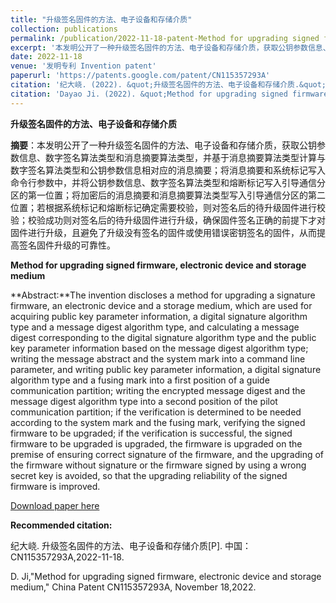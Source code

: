 ```yaml
---
title: "升级签名固件的方法、电子设备和存储介质"
collection: publications
permalink: /publication/2022-11-18-patent-Method for upgrading signed firmware, electronic device and storage medium-number-14
excerpt: '本发明公开了一种升级签名固件的方法、电子设备和存储介质，获取公钥参数信息、数字签名算法类型和消息摘要算法类型，并基于消息摘要算法类型计算与数字签名算法类型和公钥参数信息相对应的消息摘要；将消息摘要和系统标记写入命令行参数中，并将公钥参数信息、数字签名算法类型和熔断标记写入引导通信分区的第一位置；将加密后的消息摘要和消息摘要算法类型写入引导通信分区的第二位置；若根据系统标记和熔断标记确定需要校验，则对签名后的待升级固件进行校验；校验成功则对签名后的待升级固件进行升级，确保固件签名正确的前提下才对固件进行升级，且避免了升级没有签名的固件或使用错误密钥签名的固件，从而提高签名固件升级的可靠性.'
date: 2022-11-18
venue: '发明专利 Invention patent'
paperurl: 'https://patents.google.com/patent/CN115357293A'
citation: '纪大峣. (2022). &quot;升级签名固件的方法、电子设备和存储介质.&quot; <i>专利</i>. CN115357293A.'
citation: 'Dayao Ji. (2022). &quot;Method for upgrading signed firmware, electronic device and storage medium.&quot; <i>China patent</i>. CN115357293A.'
---
```

**升级签名固件的方法、电子设备和存储介质**

**摘要**：本发明公开了一种升级签名固件的方法、电子设备和存储介质，获取公钥参数信息、数字签名算法类型和消息摘要算法类型，并基于消息摘要算法类型计算与数字签名算法类型和公钥参数信息相对应的消息摘要；将消息摘要和系统标记写入命令行参数中，并将公钥参数信息、数字签名算法类型和熔断标记写入引导通信分区的第一位置；将加密后的消息摘要和消息摘要算法类型写入引导通信分区的第二位置；若根据系统标记和熔断标记确定需要校验，则对签名后的待升级固件进行校验；校验成功则对签名后的待升级固件进行升级，确保固件签名正确的前提下才对固件进行升级，且避免了升级没有签名的固件或使用错误密钥签名的固件，从而提高签名固件升级的可靠性。



**Method for upgrading signed firmware, electronic device and storage medium**

**Abstract:**The invention discloses a method for upgrading a signature firmware, an electronic device and a storage medium, which are used for acquiring public key parameter information, a digital signature algorithm type and a message digest algorithm type, and calculating a message digest corresponding to the digital signature algorithm type and the public key parameter information based on the message digest algorithm type; writing the message abstract and the system mark into a command line parameter, and writing public key parameter information, a digital signature algorithm type and a fusing mark into a first position of a guide communication partition; writing the encrypted message digest and the message digest algorithm type into a second position of the pilot communication partition; if the verification is determined to be needed according to the system mark and the fusing mark, verifying the signed firmware to be upgraded; if the verification is successful, the signed firmware to be upgraded is upgraded, the firmware is upgraded on the premise of ensuring correct signature of the firmware, and the upgrading of the firmware without signature or the firmware signed by using a wrong secret key is avoided, so that the upgrading reliability of the signed firmware is improved. 



[Download paper here](https://patents.google.com/patent/CN115357293A)



**Recommended citation:** 

纪大峣. 升级签名固件的方法、电子设备和存储介质[P]. 中国：CN115357293A,2022-11-18.

D. Ji,"Method for upgrading signed firmware, electronic device and storage medium," China Patent CN115357293A, November 18,2022.



